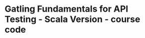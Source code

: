 Gatling Fundamentals for API Testing - Scala Version - course code
===================================================================